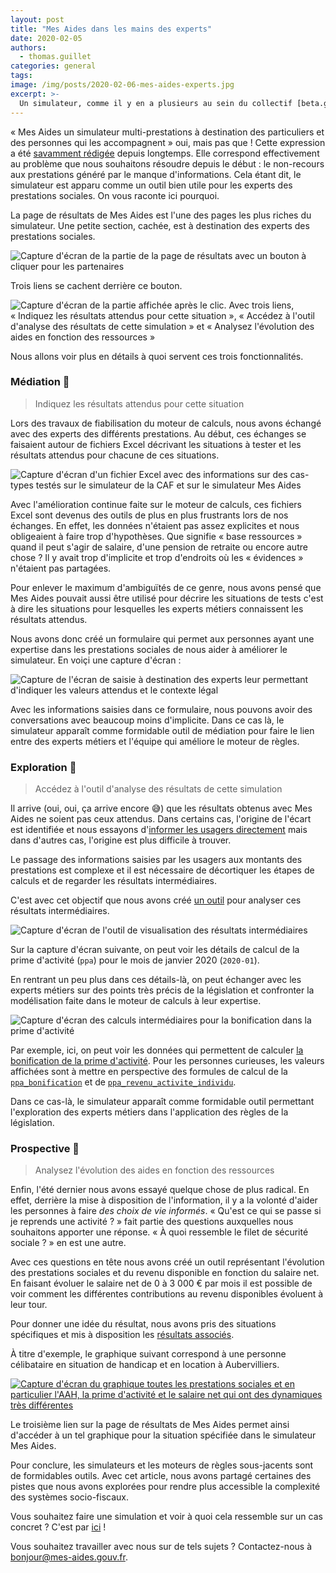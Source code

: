 ```yaml
---
layout: post
title: "Mes Aides dans les mains des experts"
date: 2020-02-05
authors:
  - thomas.guillet
categories: general
tags:
image: /img/posts/2020-02-06-mes-aides-experts.jpg
excerpt: >-
  Un simulateur, comme il y en a plusieurs au sein du collectif [beta.gouv.fr](https://beta.gouv.fr), peut être vu comme la partie émergée de l'iceberg du [moteur de règles sous-jacent](/dinsic/2020/01/22/coder-la-legislation-au-benefice-des-citoyens/). Voyons quelques fonctionnalités qui dépassent les objectifs initiaux de [mes-aides.gouv.fr](https://mes-aides.gouv.fr).
---
```


«&nbsp;Mes Aides un simulateur multi-prestations à destination des particuliers et des personnes qui les accompagnent » oui, mais pas que&nbsp;! Cette expression a été [savamment rédigée](/general/2017/07/21/comment-choisir-vocabulaire-proposition-valeur) depuis longtemps. Elle correspond effectivement au problème que nous souhaitons résoudre depuis le début&nbsp;: le non-recours aux prestations généré par le manque d'informations. Cela étant dit, le simulateur est apparu comme un outil bien utile pour les experts des prestations sociales. On vous raconte ici pourquoi.

La page de résultats de Mes Aides est l'une des pages les plus riches du simulateur. Une petite section, cachée, est à destination des experts des prestations sociales.

![Capture d'écran de la partie de la page de résultats avec un bouton à cliquer pour les partenaires](/img/posts/2020-02-06-mes-aides-experts/Capture_bouton.png)

Trois liens se cachent derrière ce bouton. 

![Capture d'écran de la partie affichée après le clic. Avec trois liens, «&nbsp;Indiquez les résultats attendus pour cette situation&nbsp;», «&nbsp;Accédez à l'outil d'analyse des résultats de cette simulation&nbsp;» et «&nbsp;Analysez l'évolution des aides en fonction des ressources&nbsp;»](/img/posts/2020-02-06-mes-aides-experts/Capture_liens.png)

Nous allons voir plus en détails à quoi servent ces trois fonctionnalités.


### Médiation 🤨

> Indiquez les résultats attendus pour cette situation

Lors des travaux de fiabilisation du moteur de calculs, nous avons échangé avec des experts des différents prestations. Au début, ces échanges se faisaient autour de fichiers Excel décrivant les situations à tester et les résultats attendus pour chacune de ces situations.

![Capture d'écran d'un fichier Excel avec des informations sur des cas-types testés sur le simulateur de la CAF et sur le simulateur Mes Aides](/img/posts/2020-02-06-mes-aides-experts/excel_dhup.png)

Avec l'amélioration continue faite sur le moteur de calculs, ces fichiers Excel sont devenus des outils de plus en plus frustrants lors de nos échanges. En effet, les données n'étaient pas assez explicites et nous obligeaient à faire trop d'hypothèses. Que signifie «&nbsp;base ressources&nbsp;» quand il peut s'agir de salaire, d'une pension de retraite ou encore autre chose&nbsp;? Il y avait trop d'implicite et trop d'endroits où les «&nbsp;évidences&nbsp;» n'étaient pas partagées.

Pour enlever le maximum d'ambiguïtés de ce genre, nous avons pensé que Mes Aides pouvait aussi être utilisé pour décrire les situations de tests c'est à dire les situations pour lesquelles les experts métiers connaissent les résultats attendus.


Nous avons donc créé un formulaire qui permet aux personnes ayant une expertise dans les prestations sociales de nous aider à améliorer le simulateur. En voiçi une capture d'écran&nbsp;:

![Capture de l'écran de saisie à destination des experts leur permettant d'indiquer les valeurs attendus et le contexte légal](/img/posts/2020-02-06-mes-aides-experts/Capture_resultats_attendus.png)

Avec les informations saisies dans ce formulaire, nous pouvons avoir des conversations avec beaucoup moins d'implicite. Dans ce cas là, le simulateur apparaît comme formidable outil de médiation pour faire le lien entre des experts métiers et l'équipe qui améliore le moteur de règles.


### Exploration 🧐

> Accédez à l'outil d'analyse des résultats de cette simulation

Il arrive (oui, oui, ça arrive encore 😅) que les résultats obtenus avec Mes Aides ne soient pas ceux attendus. Dans certains cas, l'origine de l'écart est identifiée et nous essayons d'[informer les usagers directement](/general/2020/01/01/mes-aides-amelioration-continue/#vous-ou-votre-conjoint-%C3%AAtes-propri%C3%A9taire-de-votre-logement-principal-ou-%C3%AAtes-log%C3%A9s-gratuitement) mais dans d'autres cas, l'origine est plus difficile à trouver.

Le passage des informations saisies par les usagers aux montants des prestations est complexe et il est nécessaire de décortiquer les étapes de calculs et de regarder les résultats intermédiaires.

C'est avec cet objectif que nous avons créé [un outil](https://betagouv.github.io/openfisca-tracer) pour analyser ces résultats intermédiaires.

![Capture d'écran de l'outil de visualisation des résultats intermédiaires](/img/posts/2020-02-06-mes-aides-experts/tracer.png)

Sur la capture d'écran suivante, on peut voir les détails de calcul de la prime d'activité (`ppa`) pour le mois de janvier 2020 (`2020-01`).

En rentrant un peu plus dans ces détails-là, on peut échanger avec les experts métiers sur des points très précis de la législation et confronter la modélisation faite dans le moteur de calculs à leur expertise.

![Capture d'écran des calculs intermédiaires pour la bonification dans la prime d'activité](/img/posts/2020-02-06-mes-aides-experts/tracer_ppa_bonification.png)

Par exemple, ici, on peut voir les données qui permettent de calculer [la bonification de la prime d'activité](https://www.service-public.fr/particuliers/vosdroits/F2882). Pour les personnes curieuses, les valeurs affichées sont à mettre en perspective des formules de calcul de la [`ppa_bonification`](https://github.com/openfisca/openfisca-france/blob/master/openfisca_france/model/prestations/minima_sociaux/ppa.py#L328-L346) et de [`ppa_revenu_activite_individu`](https://github.com/openfisca/openfisca-france/blob/master/openfisca_france/model/prestations/minima_sociaux/ppa.py#L143-L178).

Dans ce cas-là, le simulateur apparaît comme formidable outil permettant l'exploration des experts métiers dans l'application des règles de la législation.


### Prospective 🤯

> Analysez l'évolution des aides en fonction des ressources

Enfin, l'été dernier nous avons essayé quelque chose de plus radical. En effet, derrière la mise à disposition de l'information, il y a la volonté d'aider les personnes à faire _des choix de vie informés_. «&nbsp;Qu'est ce qui se passe si je reprends une activité&nbsp;?&nbsp;» fait partie des questions auxquelles nous souhaitons apporter une réponse. «&nbsp;À quoi ressemble le filet de sécurité sociale&nbsp;?&nbsp;» en est une autre.

Avec ces questions en tête nous avons créé un outil représentant l'évolution des prestations sociales et du revenu disponible en fonction du salaire net. En faisant évoluer le salaire net de 0 à 3&nbsp;000&nbsp;€ par mois il est possible de voir comment les différentes contributions au revenu disponibles évoluent à leur tour.

Pour donner une idée du résultat, nous avons pris des situations spécifiques et mis à disposition les [résultats associés](https://betagouv.github.io/mes-aides-changent/).

À titre d'exemple, le graphique suivant correspond à une personne célibataire en situation de handicap et en location à Aubervilliers.

[![Capture d'écran du graphique toutes les prestations sociales et en particulier l'AAH, la prime d'activité et le salaire net qui ont des dynamiques très différentes](/img/posts/2020-02-06-mes-aides-experts/prospective_rua.png)](https://betagouv.github.io/mes-aides-changent/graphique/?source=/mes-aides-changent/static/celibataire_handicap.json)

Le troisième lien sur la page de résultats de Mes Aides permet ainsi d'accéder à un tel graphique pour la situation spécifiée dans le simulateur Mes Aides.

Pour conclure, les simulateurs et les moteurs de règles sous-jacents sont de formidables outils. Avec cet article, nous avons partagé certaines des pistes que nous avons explorées pour rendre plus accessible la complexité des systèmes socio-fiscaux. 

Vous souhaitez faire une simulation et voir à quoi cela ressemble sur un cas concret&nbsp;? C'est par [ici](https://mes-aides.gouv.fr/foyer/demandeur)&nbsp;!

Vous souhaitez travailler avec nous sur de tels sujets&nbsp;? Contactez-nous à [bonjour@mes-aides.gouv.fr](mailto:bonjour@mes-aides.gouv.fr).
